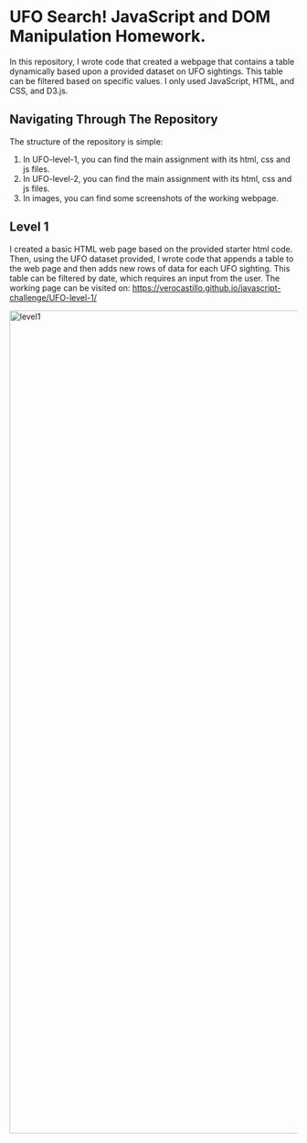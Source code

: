 # UFO Search! JavaScript and DOM Manipulation Homework.
In this repository, I wrote code that created a webpage that contains a table dynamically based upon a provided dataset on UFO sightings. This table can be filtered based on specific values. I only used JavaScript, HTML, and CSS, and D3.js.

## Navigating Through The Repository

The structure of the repository is simple:

1. In UFO-level-1, you can find the main assignment with its html, css and js files.
2. In UFO-level-2, you can find the main assignment with its html, css and js files.
3. In images, you can find some screenshots of the working webpage.

## Level 1

I created a basic HTML web page based on the provided starter html code. Then, using the UFO dataset provided, I wrote code that appends a table to the web page and then adds new rows of data for each UFO sighting. This table can be filtered by date, which requires an input from the user. The working page can be visited on: https://verocastillo.github.io/javascript-challenge/UFO-level-1/

<img width="1440" alt="level1" src="https://user-images.githubusercontent.com/77795761/123531625-b6e38000-d6cb-11eb-9e9c-68c835043b13.png">


